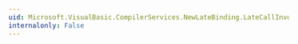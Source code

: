 ```yaml
---
uid: Microsoft.VisualBasic.CompilerServices.NewLateBinding.LateCallInvokeDefault(System.Object,System.Object[],System.String[],System.Boolean)
internalonly: False
---
```

